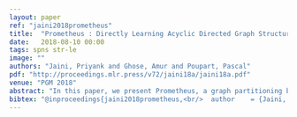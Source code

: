 ```yaml
---
layout: paper
ref: "jaini2018prometheus"
title:  "Prometheus : Directly Learning Acyclic Directed Graph Structures for Sum-Product Networks"
date:   2018-08-10 00:00
tags: spns str-le
image: ""
authors: "Jaini, Priyank and Ghose, Amur and Poupart, Pascal"
pdf: "http://proceedings.mlr.press/v72/jaini18a/jaini18a.pdf"
venue: "PGM 2018"
abstract: "In this paper, we present Prometheus, a graph partitioning based algorithm that creates multiple variable decompositions efficiently for learning Sum-Product Network structures across both continuous and discrete domains. Prometheus proceeds by creating multiple candidate decompositions that are represented compactly with an acyclic directed graph in which common parts of different decompositions are shared. It eliminates the correlation threshold hyperparameter often used in other structure learning techniques, allowing Prometheus to learn structures that are robust in low data regimes. Prometheus outperforms other structure learning techniques in 30 discrete and continuous domains. We also describe a sampling based approximation of Prometheus that scales to high-dimensional domains such as images."
bibtex: "@inproceedings{jaini2018prometheus,<br/>  author    = {Jaini, Priyank and Ghose, Amur and Poupart, Pascal},<br/>  title     = {Prometheus : Directly Learning Acyclic Directed Graph Structures for<br/>               Sum-Product Networks},<br/>  booktitle = {{PGM}},<br/>  series    = {Proceedings of Machine Learning Research},<br/>  volume    = {72},<br/>  pages     = {181--192},<br/>  publisher = {{PMLR}},<br/>  year      = {2018}<br/>}"
---
```

